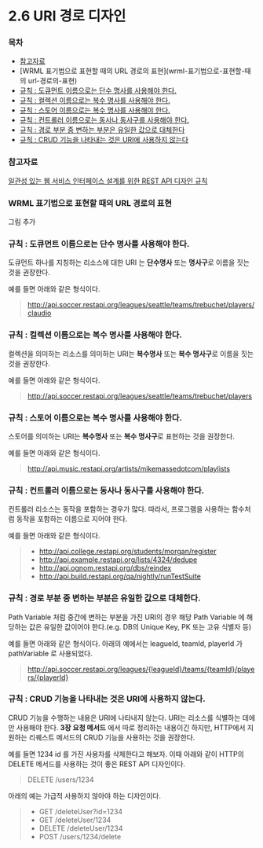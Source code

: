 # 2.6 URI 경로 디자인



### 목차

- [참고자료](#참고자료)
- [WRML 표기법으로 표현할 때의 URL 경로의 표현](wrml-표기법으로-표현할-때의 url-경로의-표현)
- [규칙 : 도큐먼트 이름으로는 단수 명사를 사용해야 한다.](규칙-도큐먼트-이름으로는-단수-명사를-사용해야-한다)
- [규칙 : 컬렉션 이름으로는 복수 명사를 사용해야 한다.](규칙-컬렉션-이름으로는-복수-명사를-사용해야-한다)
- [규칙 : 스토어 이름으로는 복수 명사를 사용해야 한다.](규칙-스토어-이름으로는-복수-명사를-사용해야-한다)
- [규칙 : 컨트롤러 이름으로는 동사나 동사구를 사용해야 한다.](규칙-컨트롤러-이름으로는-동사나-동사구를-사용해야-한다)
- [규칙 : 경로 부분 중 변하는 부분은 유일한 값으로 대체한다](규칙-경로-부분-중-변하는-부분은-유일한-값으로-대체한다)
- [규칙 : CRUD 기능을 나타내는 것은 URI에 사용하지 않는다](규칙-crud-기능을-나타내는-것은-uri에-사용하지-않는다)



### 참고자료

[일관성 있는 웹 서비스 인터페이스 설계를 위한 REST API 디자인 규칙](www.yes24.com/Product/Goods/17945500) 



### WRML 표기법으로 표현할 때의 URL 경로의 표현

그림 추가



### 규칙 : 도큐먼트 이름으로는 단수 명사를 사용해야 한다.

도큐먼트 하나를 지칭하는 리소스에 대한 URI 는 **단수명사** 또는 **명사구**로 이름을 짓는 것을 권장한다.  

예를 들면 아래와 같은 형식이다.  

> http://api.soccer.restapi.org/leagues/seattle/teams/trebuchet/players/claudio

  

### 규칙 : 컬렉션 이름으로는 복수 명사를 사용해야 한다.

컬렉션을 의미하는 리소스를 의미하는 URI는 **복수명사** 또는 **복수 명사구**로 이름을 짓는 것을 권장한다.

예를 들면 아래와 같은 형식이다.

> http://api.soccer.restapi.org/leagues/seattle/teams/trebuchet/players

  

### 규칙 : 스토어 이름으로는 복수 명사를 사용해야 한다.

스토어를 의미하는 URI는 **복수명사** 또는 **복수 명사구**로 표현하는 것을 권장한다.   

예를 들면 아래와 같은 형식이다.

> http://api.music.restapi.org/artists/mikemassedotcom/playlists

  

### 규칙 : 컨트롤러 이름으로는 동사나 동사구를 사용해야 한다.

컨트롤러 리소스는 동작을 포함하는 경우가 많다. 따라서, 프로그램을 사용하는 함수처럼 동작을 포함하는 이름으로 지어야 한다.  

예를 들면 아래와 같은 형식이다.

> - http://api.college.restapi.org/students/morgan/register
> - http://api.example.restapi.org/lists/4324/dedupe
> - http://api.ognom.restapi.org/dbs/reindex
> - http://api.build.restapi.org/qa/nightly/runTestSuite

  

### 규칙 : 경로 부분 중 변하는 부분은 유일한 값으로 대체한다.

Path Variable 처럼 중간에 변하는 부분을 가진 URI의 경우 해당 Path Variable 에 해당하는 값은 유일한 값이어야 한다.(e.g. DB의 Unique Key, PK 또는 고유 식별자 등)

예를 들면 아래와 같은 형식이다. 아래의 예에서는 leagueId, teamId, playerId 가 pathVariable 로 사용되었다.  

> http://api.soccer.restapi.org/leagues/{leagueId}/teams/{teamId}/players/{playerId}



### 규칙 : CRUD 기능을 나타내는 것은 URI에 사용하지 않는다.

CRUD 기능을 수행하는 내용은 URI에 나타내지 않는다. URI는 리소스를 식별하는 데에만 사용해야 한다. **3장 요청 메서드** 에서 따로 정리하는 내용이긴 하지만, HTTP에서 지원하는 리퀘스트 메서드의 CRUD 기능을 사용하는 것을 권장한다.  

예를 들면 1234 id 를 가진 사용자를 삭제한다고 해보자. 이때 아래와 같이 HTTP의 DELETE 메서드를 사용하는 것이 좋은 REST API 디자인이다.

> DELETE /users/1234

  

아래의 예는 가급적 사용하지 않아야 하는 디자인이다.

> - GET /deleteUser?id=1234
> - GET /deleteUser/1234
> - DELETE /deleteUser/1234
> - POST /users/1234/delete





